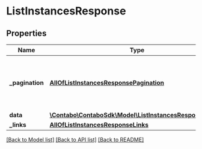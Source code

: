 # ListInstancesResponse

## Properties
Name | Type | Description | Notes
------------ | ------------- | ------------- | -------------
**_pagination** | [**AllOfListInstancesResponsePagination**](AllOfListInstancesResponsePagination.md) | Data about pagination like how many results, pages, page size. | 
**data** | [**\Contabo\ContaboSdk\Model\ListInstancesResponseData[]**](ListInstancesResponseData.md) |  | 
**_links** | [**AllOfListInstancesResponseLinks**](AllOfListInstancesResponseLinks.md) |  | 

[[Back to Model list]](../../README.md#documentation-for-models) [[Back to API list]](../../README.md#documentation-for-api-endpoints) [[Back to README]](../../README.md)

